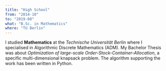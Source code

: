 ```yaml
---
title: "High School"
from: "2014-10"
to: "2019-08"
what: "B.Sc. in Mathematics"
where: "TU Berlin"
---
```


I studied **Mathematics** at the _Technische Universität Berlin_ where I specialised in Algorithmic Discrete Mathematics (ADM). My Bachelor Thesis was about _Optimization of large-scale Order-Stock-Container-Allocation_, a specific multi-dimensional knapsack problem. The algorithm supporting the work has been written in Python.
